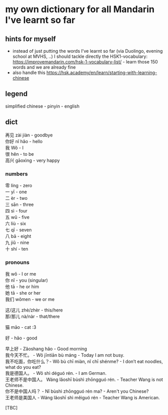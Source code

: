 # my own dictionary for all Mandarin I've learnt so far

## hints for myself
* instead of just putting the words I've learnt so far (via Duolingo, evening school at MVHS, ..) I should tackle directly the HSK1-vocabulary: <https://improvemandarin.com/hsk-1-vocabulary-list/> - learn those 150 words and we are already fine
* also handle this <https://hsk.academy/en/learn/starting-with-learning-chinese>

## legend
simplified chinese - pinyin - english

## dict
再见 zài jiàn - goodbye  
你好 nǐ hǎo - hello  
我 Wǒ - I  
很 hěn - to be  
高兴 gāoxìng - very happy  

### numbers

零 	líng - zero  
一 	yī - one  
二 	èr - two  
三 	sān - three  
四 	sì - four  
五 	wǔ - five  
六 	liù - six  
七 	qī - seven  
八 	bā - eight  
九 	jiǔ - nine  
十 	shí - ten  

### pronouns

我 	wǒ - I or me  
你 	nǐ - you (singular)  
他 	tā - he or him  
她 	tā - she or her  
我们 	wǒmen - we or me  

这/这儿 	zhè/zhèr - this/here  
那/那儿 	nà/nàr - that/there  

猫 māo - cat :3

好 - hǎo - good  

早上好 - Zǎoshang hǎo - Good morning  
我今天不忙。 - Wǒ jīntiān bù máng - Today I am not busy.  
我不吃面，你吃什么？- Wǒ bù chī miàn, nǐ chī shénme? - I don’t eat noodles, what do you eat?   
我是德国人。 - Wǒ shì déguó rén. - I am German.  
王老师不是中国人。 Wáng lǎoshī bùshì zhōngguó rén. - Teacher Wang is not Chinese.  
你不是中国人吗？ - Nǐ bùshì zhōngguó rén ma? - Aren't you Chinese?  
王老师是美国人 - Wáng lǎoshī shì měiguó rén - Teacher Wang is American.  

[TBC]

